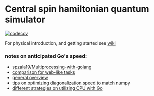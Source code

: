 # Central spin hamiltonian quantum simulator

[![codecov](https://codecov.io/gh/korsakjakub/cs_q_sim/branch/main/graph/badge.svg?token=ARL78PQTW9)](https://codecov.io/gh/korsakjakub/cs_q_sim)

For physical introduction, and getting started see [wiki](https://github.com/korsakjakub/cs_q_sim/wiki)

### notes on anticipated Go's speed:
- [spzala19/Multiprocessing-with-golang](https://github.com/spzala19/Multiprocessing-with-golang)
- [comparison for web-like tasks](https://djangostars.com/blog/my-story-with-golang/)
- [general overview](https://www.stxnext.com/blog/go-go-python-rangers-comparing-python-and-golang/)
- [tips on optimizing diagonalization speed to match numpy](https://github.com/gonum/gonum/issues/511)
- [different strategies on utilizing CPU with Go](https://liamhieuvu.com/utilize-cpu-with-golang)
